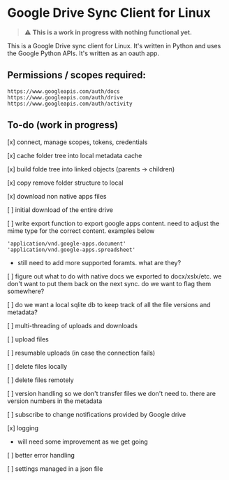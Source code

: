 # Google Drive Sync Client for Linux

> :warning: **This is a work in progress with nothing functional yet.**

This is a Google Drive sync client for Linux.   It's written in Python and uses the Google Python APIs.  It's written as an oauth app.  

## Permissions / scopes required:

```
https://www.googleapis.com/auth/docs
https://www.googleapis.com/auth/drive 
https://www.googleapis.com/auth/activity
```

## To-do (work in progress)

[x] connect, manage scopes, tokens, credentials

[x] cache folder tree into local metadata cache

[x] build folde tree into linked objects (parents -> children)

[x] copy remove folder structure to local

[x] download non native apps files

[ ] initial download of the entire drive

[ ] write export function to export google apps content.  need to adjust the mime type for the correct content.  examples below
```
'application/vnd.google-apps.document'
'application/vnd.google-apps.spreadsheet'
```
- still need to add more supported foramts. what are they?

[ ] figure out what to do with native docs we exported to docx/xslx/etc.  we don't want to put them back on the next sync.   do we want to flag them somewhere?  

[ ] do we want a local sqlite db to keep track of all the file versions and metadata?

[ ] multi-threading of uploads and downloads

[ ] upload files

[ ] resumable uploads (in case the connection fails)

[ ] delete files locally

[ ] delete files remotely

[ ] version handling so we don't transfer files we don't need to.   there are version numbers in the metadata

[ ] subscribe to change notifications provided by Google drive

[x] logging 
- will need some improvement as we get going

[ ] better error handling

[ ] settings managed in a json file